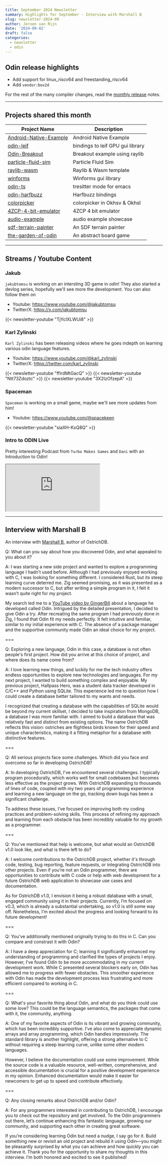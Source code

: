 ```yaml
---
title: September 2024 Newsletter
summary: Highlights for September - Interview with Marshall B
slug: newsletter-2024-09
author: Jeroen van Rijn
date: '2024-09-02'
draft: false
categories:
  - newsletter
  - odin
---
```


## Odin release highlights
* Add support for linux_riscv64 and freestanding_riscv64
* Add `vendor:box2d`

For the rest of the many compiler changes, read the [monthly release](https://github.com/odin-lang/Odin/releases/tag/dev-2024-09) notes.

---

## Projects shared this month

| Project Name | Description |
| --- | --- | 
| [Android-Native-Example](https://github.com/IllusionMan1212/android-native-example-odin) | Android Native Example |
| [odin-leif](https://github.com/sudokit/odin-leif) | bindings to leif GPU gui library |
| [Odin-Breakout](https://github.com/f43792/Odin-Breakout) | Breakout example using raylib |
| [particle-fluid-sim](https://github.com/nuclearshadow/particle-fluid-sim) | Particle Fluid Sim |
| [raylib-wasm](https://github.com/Aronicu/Odin-Raylib-WASM-Template) | Raylib & Wasm template |
| [winforms](https://github.com/kcvinker/Winforms) | Winforms gui library |
| [odin-ts](https://github.com/Sampie159/odin-ts-mode) | tresitter mode for emacs |
| [odin-harfbuzz](https://codeberg.org/mgavioli/odin-harfbuzz) | Harfbuzz bindings |
| [colorpicker](https://bottosson.github.io/posts/colorpicker) | colorpicker in Okhsv & Okhsl |
| [4ZCP-4-bit-emulator](https://github.com/Z7-Z7L/4ZCP-4-bit-computer-emulator/tree/main) | 4ZCP 4 bit emulator |
| [audio-example](https://github.com/markersniffen/odin-audio-example) | audio example showcase |
| [sdf-terrain-painter](https://github.com/karl-zylinski/sdf-terrain-painter) | An SDF terrain painter |
| [the-garden-of-odin](https://asibahi.github.io/thoughts/the-garden-of-odin/) | An abstract board game |

---

## Streams / Youtube Content

### Jakub

`jakubtomsu` is working on an intersting 3D game in odin! They also started a devlog series, hopefully we'll see more the development. You can also follow them on 
* Youtube: https://www.youtube.com/@jakubtomsu
* Twitter/X: https://x.com/jakubtomsu

{{< newsletter-youtube "TjYcIXLWUi8" >}}

### Karl Zylinski

`Karl Zylinski` has been releasing videos where he goes indepth on learning various odin language features.
* Youtube: https://www.youtube.com/@karl_zylinski
* Twitter/X: https://twitter.com/karl_zylinski

{{< newsletter-youtube "ffirdMtGacQ" >}}
{{< newsletter-youtube "Ntt73Zdoztc" >}}
{{< newsletter-youtube "3X2IzOfzepA" >}}

### Spaceman

`Spaceman` is working on a small game, maybe we'll see more updates from him!

* Youtube: https://www.youtube.com/@spacekeen

{{< newsletter-youtube "siaXH-KxQ8Q" >}}

### Intro to ODIN Live

Pretty interesting Podcast from `Turbo Makes Games` and `Dani` with an Introduction to Odin!

<div class="ratio ratio-16x9 my-2">
  <iframe src="https://www.youtube.com/embed/P0QiUpm3WuU?si=WUpXE5N92Z7XrVaS?rel=0" allowfullscreen crossorigin="anonymous"></iframe>
  <!-- <iframe width="560" height="315" src="https://www.youtube.com/embed/live_stream?channel=P0QiUpm3WuU?si=WUpXE5N92Z7XrVaS&autoplay=1" allowfullscreen></iframe> -->
</div>


<!-- https://www.youtube.com/live/P0QiUpm3WuU?si=WUpXE5N92Z7XrVaS -->

---

## Interview with Marshall B

An interview with [Marshall B](https://www.youtube.com/@marshallbcodes), author of OstrichDB.

Q: What can you say about how you discovered Odin, and what appealed to you about it?

A: I was starting a new side project and wanted to explore a programming language I hadn’t used before. Although I had previously enjoyed working with C, I was looking for something different. I considered Rust, but its steep learning curve deterred me. Zig seemed promising, as it was presented as a modern successor to C, but after writing a simple program in it, I felt it wasn’t quite right for my project.

My search led me to a [YouTube video by GingerBill](https://www.youtube.com/watch?v=rCqFdYUnC24) about a language he developed called Odin. Intrigued by the detailed presentation, I decided to give Odin a try. After recreating the same program I had previously done in Zig, I found that Odin fit my needs perfectly. It felt intuitive and familiar, similar to my initial experience with C. The absence of a package manager and the supportive community made Odin an ideal choice for my project.

===

Q: Exploring a new language, Odin in this case, a database is not often people's first project. How did you arrive at this choice of project, and where does its name come from?

A: I love learning new things, and luckily for me the tech industry offers endless opportunities to explore new technologies and languages. For my next project, I wanted to build something complex and enjoyable. My previous project, Hallpass Hero, was a student data tracker developed in C/C++ and Python using SQLite. This experience led me to question how I could create a database better tailored to my wants and needs.

I recognized that creating a database with the capabilities of SQLite would be beyond my current skillset, I decided to take inspiration from MongoDB, a database I was more familiar with. I aimed to build a database that was relatively fast and distinct from existing options. The name OstrichDB reflects this vision: ostriches are flightless birds known for their speed and unique characteristics, making it a fitting metaphor for a database with distinctive features.

===

Q: All serious projects face some challenges. Which did you face and overcome so far in developing OstrichDB?

A: In developing OstrichDB, I’ve encountered several challenges. I typically program procedurally, which works well for small codebases but becomes less effective as the project grows. With OstrichDB expanding to thousands of lines of code, coupled with my two years of programming experience and learning a new language on the go, tracking down bugs has been a significant challenge.

To address these issues, I’ve focused on improving both my coding practices and problem-solving skills. This process of refining my approach and learning from each obstacle has been incredibly valuable for my growth as a programmer.

===

Q: You've mentioned that help is welcome, but what would an OstrichDB v1.0 look like, and what is there left to do?

A: I welcome contributions to the OstrichDB project, whether it's through code, testing, bug reporting, feature requests, or integrating OstrichDB into other projects. Even if you’re not an Odin programmer, there are opportunities to contribute with C code or help with web development for a future OstrichDB web application to showcase use cases and documentation.

As for OstrichDB v1.0, I envision it being a robust database with a small, engaged community using it in their projects. Currently, I’m focused on v0.3, which is already a substantial undertaking, so v1.0 is still some way off. Nonetheless, I’m excited about the progress and looking forward to its future development!

===

Q: You've additionally mentioned originally trying to do this in C. Can you compare and constrast it with Odin?

A: I have a deep appreciation for C; learning it significantly enhanced my understanding of programming and clarified the types of projects I enjoy. However, I’ve found Odin to be more accommodating in my current development work. While C presented several blockers early on, Odin has allowed me to progress with fewer obstacles. This smoother experience with Odin has made the development process less frustrating and more efficient compared to working in C.

===

Q: What's your favorite thing about Odin, and what do you think could use some love? This could be the language semantics, the packages that come with it, the community, anything.

A: One of my favorite aspects of Odin is its vibrant and growing community, which has been incredibly supportive. I’ve also come to appreciate dynamic arrays and array programming, which Odin handles impressively. The standard library is another highlight, offering a strong alternative to C without requiring a steep learning curve, unlike some other modern languages.

However, I believe the documentation could use some improvement. While the source code is a valuable resource, well-written, comprehensive, and accessible documentation is crucial for a positive development experience in my opinion. Enhanced documentation would make it easier for newcomers to get up to speed and contribute effectively.

===

Q: Any closing remarks about OstrichDB and/or Odin?

A: For any programmers interested in contributing to OstrichDB, I encourage you to check out the repository and get involved. To the Odin programmers out there, let’s continue enhancing this fantastic language, growing our community, and supporting each other in creating great software.

If you’re considering learning Odin but need a nudge, I say go for it. Build something new or revisit an old project and rebuild it using Odin—you might be pleasantly surprised by what you can achieve and how quickly you can achieve it. Thank you for the opportunity to share my thoughts in this interview. I’m both honored and excited to see it published!